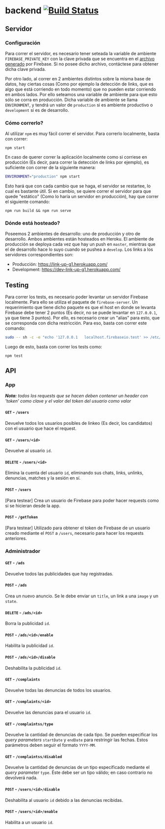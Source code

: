 # backend [![Build Status](https://travis-ci.org/LinkUpFiuba/backend.svg?branch=master)](https://travis-ci.org/LinkUpFiuba/backend)

## Servidor

### Configuración
Para correr el servidor, es necesario tener seteada la variable de ambiente `FIREBASE_PRIVATE_KEY` con la clave privada que se encuentra en el [archivo generado](https://console.firebase.google.com/project/_/settings/serviceaccounts/adminsdk?hl=es-419) por Firebase. Si no posee dicho archivo, contáctese para obtener dicha clave privada.

Por otro lado, al correr en 2 ambientes distintos sobre la misma base de datos, hay ciertas cosas (Como por ejemplo la detección de links, que es algo que está corriendo en todo momento) que no pueden estar corriendo en ambos lados. Por ello seteamos una variable de ambiente para que esto sólo se corra en producción. Dicha variable de ambiente se llama `ENVIRONMENT`, y tendrá un valor de `production` si es ambiente productivo o `development` si es de desarrollo.

### Cómo correrlo?
Al utilizar `npm` es muy fácil correr el servidor. Para correrlo localmente, basta con correr:
```
npm start
```

En caso de querer correr la aplicación localmente como si corriese en producción (Es decir, para correr la detección de links por ejemplo), es suficiente con correr de la siguiente manera:
```bash
ENVIRONMENT="production" npm start
```

Esto hará que con cada cambio que se haga, el servidor se restartee, lo cual es bastante útil. Si en cambio, se quiere correr el servidor para que quede "estático" (Como lo haría un servidor en producción), hay que correr el siguiente comando:
```
npm run build && npm run serve
```

### Dónde está hosteado?
Poseemos 2 ambientes de desarrollo: uno de producción y otro de desarrollo. Ambos ambientes están hosteados en Heroku. El ambiente de producción se deploya cada vez que hay un push en `master`, mientras que el de desarrollo hace lo suyo cuando se pushea a `develop`. Los links a los servidores correspondientes son:

- Producción: https://link-up-g1.herokuapp.com/
- Development: https://dev-link-up-g1.herokuapp.com/

## Testing
Para correr los tests, es necesario poder levantar un servidor Firebase localmente. Para ello se utiliza el paquete de `firebase-server`. Un requerimiento que tiene dicho paquete es que el host en donde se levanta Firebase debe tener 2 puntos (Es decir, no se puede levantar en `127.0.0.1`, ya que tiene 3 puntos). Por ello, es necesario crear un "alias" para esto, que se corresponda con dicha restricción. Para eso, basta con correr este comando:

```bash
sudo -- sh -c -e "echo '127.0.0.1   localhost.firebaseio.test' >> /etc/hosts"
```

Luego de esto, basta con correr los tests como:
```
npm test
```

## API

### App

_**Nota:** todos los requests que se hacen deben contener un header con 'token' como clave y el valor del token del usuario como valor_

#### `GET` - `/users`
Devuelve todos los usuarios posibles de linkeo (Es decir, los candidatos) con el usuario que hace el request.

#### `GET` - `/users/<id>`
Devuelve al usuario `id`.

#### `DELETE` - `/users/<id>`
Elimina la cuenta del usuario `id`, eliminando sus chats, links, unlinks, denuncias, matches y la sesión en sí.

#### `POST` - `/users`
[Para testear] Crea un usuario de Firebase para poder hacer requests como si se hicieran desde la app.

#### `POST` - `/getToken`
[Para testear] Utilizado para obtener el token de Firebase de un usuario creado mediante el `POST` a `/users`, necesario para hacer los requests anteriores.

### Administrador

#### `GET` - `/ads`
Devuelve todos las publicidades que hay registradas.

#### `POST` - `/ads`
Crea un nuevo anuncio. Se le debe enviar un `title`, un link a una `image` y un `state`.

#### `DELETE` - `/ads/<id>`
Borra la publicidad `id`.

#### `POST` - `/ads/<id>/enable`
Habilita la publicidad `id`.

#### `POST` - `/ads/<id>/disable`
Deshabilita la publicidad `id`.

#### `GET` - `/complaints`
Devuelve todas las denuncias de todos los usuarios.

#### `GET` - `/complaints/<id>`
Devuelve las denuncias para el usuario `id`.

#### `GET` - `/complaintss/type`
Devuelve la cantidad de denuncias de cada tipo. Se pueden especificar los _query parameters_ `startDate` y `endDate` para restringir las fechas. Estos parámetros deben seguir el formato `YYYY-MM`.

#### `GET` - `/complaintss/disabled`
Devuelve la cantidad de denuncias de un tipo especificado mediante el _query parameter_ `type`. Éste debe ser un tipo válido; en caso contrario no devolverá nada. 

#### `POST` - `/users/<id>/disable`
Deshabilita al usuario `id` debido a las denuncias recibidas.

#### `POST` - `/users/<id>/enable`
Habilita a un usuario `id`.
